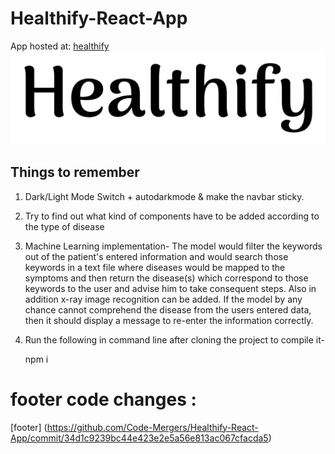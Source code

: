 # Healthify-React-App
App hosted at: [healthify](https://healthify-code-mergers.netlify.app)
![HealthifyLogo](./public/logoother.png)
## Things to remember
1) Dark/Light Mode Switch + autodarkmode & make the navbar sticky.
2) Try to find out what kind of components have to be added according to the type of disease
3) Machine Learning implementation-
   The model would filter the keywords out of the patient's entered information and would 
   search those keywords in a text file where diseases would be mapped to the symptoms and then
   return the disease(s) which correspond to those keywords to the user and advise him to take
   consequent steps.
   Also in addition x-ray image recognition can be added.
   If the model by any chance cannot comprehend the disease from the users entered data, then
   it should display a message to re-enter the information correctly.
   
4) Run the following in command line after cloning the project to compile it-

   npm i 

   <!-- npm install --save react-spinners
   
   npm install react-bootstrap bootstrap@4.6.0

   npm i firebase

   npm i react-router-dom -->

# footer code changes : 
[footer] (https://github.com/Code-Mergers/Healthify-React-App/commit/34d1c9239bc44e423e2e5a56e813ac067cfacda5)
